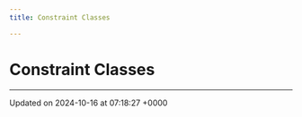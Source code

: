 ```yaml
---
title: Constraint Classes

---
```


# Constraint Classes








-------------------------------

Updated on 2024-10-16 at 07:18:27 +0000